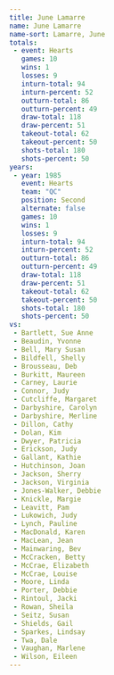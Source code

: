 ```yaml
---
title: June Lamarre
name: June Lamarre
name-sort: Lamarre, June
totals:
 - event: Hearts
   games: 10
   wins: 1
   losses: 9
   inturn-total: 94
   inturn-percent: 52
   outturn-total: 86
   outturn-percent: 49
   draw-total: 118
   draw-percent: 51
   takeout-total: 62
   takeout-percent: 50
   shots-total: 180
   shots-percent: 50
years:
 - year: 1985
   event: Hearts
   team: "QC"
   position: Second
   alternate: false
   games: 10
   wins: 1
   losses: 9
   inturn-total: 94
   inturn-percent: 52
   outturn-total: 86
   outturn-percent: 49
   draw-total: 118
   draw-percent: 51
   takeout-total: 62
   takeout-percent: 50
   shots-total: 180
   shots-percent: 50
vs:
 - Bartlett, Sue Anne
 - Beaudin, Yvonne
 - Bell, Mary Susan
 - Bildfell, Shelly
 - Brousseau, Deb
 - Burkitt, Maureen
 - Carney, Laurie
 - Connor, Judy
 - Cutcliffe, Margaret
 - Darbyshire, Carolyn
 - Darbyshire, Merline
 - Dillon, Cathy
 - Dolan, Kim
 - Dwyer, Patricia
 - Erickson, Judy
 - Gallant, Kathie
 - Hutchinson, Joan
 - Jackson, Sherry
 - Jackson, Virginia
 - Jones-Walker, Debbie
 - Knickle, Margie
 - Leavitt, Pam
 - Lukowich, Judy
 - Lynch, Pauline
 - MacDonald, Karen
 - MacLean, Jean
 - Mainwaring, Bev
 - McCracken, Betty
 - McCrae, Elizabeth
 - McCrae, Louise
 - Moore, Linda
 - Porter, Debbie
 - Rintoul, Jacki
 - Rowan, Sheila
 - Seitz, Susan
 - Shields, Gail
 - Sparkes, Lindsay
 - Twa, Dale
 - Vaughan, Marlene
 - Wilson, Eileen
---
```

